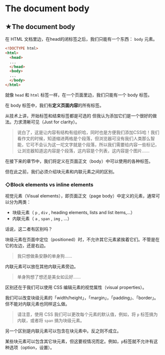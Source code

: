 # The document body

## ★The document body

在 HTML 文档里边，在head的闭标签之后，我们只能有一个东西： `body` 元素。

``` html
<!DOCTYPE html>
<html>
  <head>
  ...
  </head>
  <body>
  ...
  </body>
</html>
```

就像 `head` 和 `html` 标签一样，在一个页面里边，我们只能有一个 body 标签。

在 body 标签中，我们有**定义页面内容**的所有标签。

从技术上讲，开始标签和结束标签都是可选的 但我认为添加它们是一个很好的做法。力求清晰可见（Just for clarity）。

> 说白了，这是让内容有结构有组织哈，同时也是方便我们添加CSS哈！我们看作文的时候，知道缩进两格是个段落，但浏览器可没有我们人类那么智能，它可不会认为这一坨文字就是个段落，所以我们需要给内容一些标记，让浏览器知道这内容是个段落，这内容是个列表，这内容是个图片……

在接下来的章节中，我们将定义在页面正文（body）中可以使用的各种标签。

但在此之前，我们必须介绍块元素和内联元素之间的区别。

### ◇Block elements vs inline elements

视觉元素（Visual elements），即页面正文（page body）中定义的元素，通常可以分为两类：

- 块级元素（ `p` , `div` , heading elements, lists and list items,...）
- 内联元素（ `a` , `span` , `img` , ...）

话说，这二者有区别吗？ 

块级元素在页面中定位（positioned）时，不允许其它元素紧挨着它们。不管是在它的左边，还是右边。

> 我只想做条安静的单身狗……

内联元素可以放在其他内联元素旁边。

> 单身狗想了想还是美女如云好……

区别还在于我们可以使用 CSS 编辑元素的视觉属性（visual properties）。

我们可以改变块级元素的「width/height」，「margin」，「padding」、「border」。但不能对内联元素也同样这么做。

> 请注意，使用 CSS 我们可以更改每个元素的默认值，例如，将 `p` 标签搞为内联，或者将 `span` 搞为块级元素。

另一个区别是内联元素可以包含在块元素中。反之则不成立。

某些块元素可以包含其它块元素，但这要视情况而定。例如，`p`标签就不允许有这种选项（option，设置）。












